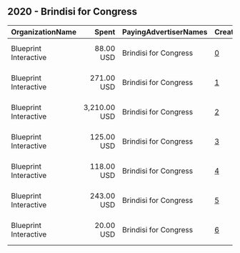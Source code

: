 ## 2020 - Brindisi for Congress 
|OrganizationName|Spent|PayingAdvertiserNames|CreativeUrls|Impressions|Genders|AgeBrackets|CountryCodes|BillingAddresses|CandidateBallotInformation|
|:---|---:|:---|:---|---:|:---|:---|:---|:---|:---|
|Blueprint Interactive|88.00 USD|Brindisi for Congress|[0](https://www.snap.com/political-ads/asset/4bcdbabcf65d898f46a18afbc64cd260a91cc43879710f1c93ee00e4cf830375?mediaType=mp4)|16,610||18-29|united states|"1730 Rhode Island Ave NW Suite 1014,Washington,20036,US"|Anthony Brindisi|
|Blueprint Interactive|271.00 USD|Brindisi for Congress|[1](https://www.snap.com/political-ads/asset/cc7c213f3d19a1a45b62ea65ab5473f78c7a924406d162d123106d62e0a2f6af?mediaType=mp4)|44,145||18-29|united states|"1730 Rhode Island Ave NW Suite 1014,Washington,20036,US"|Anthony Brindisi|
|Blueprint Interactive|3,210.00 USD|Brindisi for Congress|[2](https://www.snap.com/political-ads/asset/a0527e92a7f98c5a0bebdf1cd323ab7fa6d31d7d2e68a7b03b7215401b8673d6?mediaType=mp4)|700,807||18-29|united states|"1730 Rhode Island Ave NW Suite 1014,Washington,20036,US"|Anthony Brindisi|
|Blueprint Interactive|125.00 USD|Brindisi for Congress|[3](https://www.snap.com/political-ads/asset/5955263ef97856e347e618e3edd33a0915d8cdb676226ef5bab3f4466064fba8?mediaType=mp4)|18,151||18-29|united states|"1730 Rhode Island Ave NW Suite 1014,Washington,20036,US"|Anthony Brindisi|
|Blueprint Interactive|118.00 USD|Brindisi for Congress|[4](https://www.snap.com/political-ads/asset/df81daf8f626c9c031f672d3ffacd2c02d96c0965a906405a5b997179c7b98a1?mediaType=mp4)|16,204||18-29|united states|"1730 Rhode Island Ave NW Suite 1014,Washington,20036,US"|Anthony Brindisi|
|Blueprint Interactive|243.00 USD|Brindisi for Congress|[5](https://www.snap.com/political-ads/asset/1a47051cc86f8ee887cfbed8500df3897dbe1ac6c3de47eebfb75b480db3e18c?mediaType=mp4)|52,937||18-29|united states|"1730 Rhode Island Ave NW Suite 1014,Washington,20036,US"|Anthony Brindisi|
|Blueprint Interactive|20.00 USD|Brindisi for Congress|[6](https://www.snap.com/political-ads/asset/640483523d1d94afc40f138740b4c1e2124dceb4336443d672ddd27bdb5a25b6?mediaType=mp4)|3,311||18-29|united states|"1730 Rhode Island Ave NW Suite 1014,Washington,20036,US"|Anthony Brindisi|
